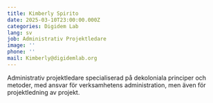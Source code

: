 ```yaml
---
title: Kimberly Spirito
date: 2025-03-10T23:00:00.000Z
categories: Digidem Lab
lang: sv
job: Administrativ Projektledare
image: ''
phone: ''
mail: Kimberly@digidemlab.org
---
```


Administrativ projektledare specialiserad på dekoloniala principer och metoder, med ansvar för verksamhetens administration, men även för projektledning av projekt.
